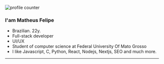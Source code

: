 ![profile counter](https://komarev.com/ghpvc/?username=xmatheus)


 ### I'am Matheus Felipe
- Brazilian. 22y.
- Full-stack developer
- UI/UX
- Student of computer science at Federal University Of Mato Grosso
- I like Javascript, C, Python, React, Nodejs, Nextjs, SEO and much more.
---


 
 
